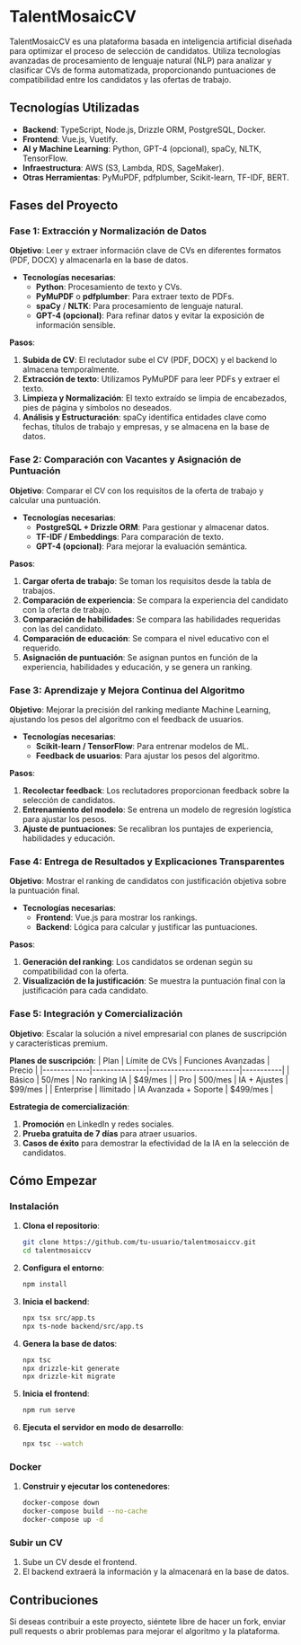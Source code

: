# TalentMosaicCV

TalentMosaicCV es una plataforma basada en inteligencia artificial diseñada para optimizar el proceso de selección de candidatos. Utiliza tecnologías avanzadas de procesamiento de lenguaje natural (NLP) para analizar y clasificar CVs de forma automatizada, proporcionando puntuaciones de compatibilidad entre los candidatos y las ofertas de trabajo.

## Tecnologías Utilizadas

- **Backend**: TypeScript, Node.js, Drizzle ORM, PostgreSQL, Docker.
- **Frontend**: Vue.js, Vuetify.
- **AI y Machine Learning**: Python, GPT-4 (opcional), spaCy, NLTK, TensorFlow.
- **Infraestructura**: AWS (S3, Lambda, RDS, SageMaker).
- **Otras Herramientas**: PyMuPDF, pdfplumber, Scikit-learn, TF-IDF, BERT.

## Fases del Proyecto

### Fase 1: Extracción y Normalización de Datos
**Objetivo**: Leer y extraer información clave de CVs en diferentes formatos (PDF, DOCX) y almacenarla en la base de datos.

- **Tecnologías necesarias**:
  - **Python**: Procesamiento de texto y CVs.
  - **PyMuPDF** o **pdfplumber**: Para extraer texto de PDFs.
  - **spaCy** / **NLTK**: Para procesamiento de lenguaje natural.
  - **GPT-4 (opcional)**: Para refinar datos y evitar la exposición de información sensible.
  
**Pasos**:
1. **Subida de CV**: El reclutador sube el CV (PDF, DOCX) y el backend lo almacena temporalmente.
2. **Extracción de texto**: Utilizamos PyMuPDF para leer PDFs y extraer el texto.
3. **Limpieza y Normalización**: El texto extraído se limpia de encabezados, pies de página y símbolos no deseados.
4. **Análisis y Estructuración**: spaCy identifica entidades clave como fechas, títulos de trabajo y empresas, y se almacena en la base de datos.

### Fase 2: Comparación con Vacantes y Asignación de Puntuación
**Objetivo**: Comparar el CV con los requisitos de la oferta de trabajo y calcular una puntuación.

- **Tecnologías necesarias**:
  - **PostgreSQL + Drizzle ORM**: Para gestionar y almacenar datos.
  - **TF-IDF / Embeddings**: Para comparación de texto.
  - **GPT-4 (opcional)**: Para mejorar la evaluación semántica.

**Pasos**:
1. **Cargar oferta de trabajo**: Se toman los requisitos desde la tabla de trabajos.
2. **Comparación de experiencia**: Se compara la experiencia del candidato con la oferta de trabajo.
3. **Comparación de habilidades**: Se compara las habilidades requeridas con las del candidato.
4. **Comparación de educación**: Se compara el nivel educativo con el requerido.
5. **Asignación de puntuación**: Se asignan puntos en función de la experiencia, habilidades y educación, y se genera un ranking.

### Fase 3: Aprendizaje y Mejora Continua del Algoritmo
**Objetivo**: Mejorar la precisión del ranking mediante Machine Learning, ajustando los pesos del algoritmo con el feedback de usuarios.

- **Tecnologías necesarias**:
  - **Scikit-learn / TensorFlow**: Para entrenar modelos de ML.
  - **Feedback de usuarios**: Para ajustar los pesos del algoritmo.

**Pasos**:
1. **Recolectar feedback**: Los reclutadores proporcionan feedback sobre la selección de candidatos.
2. **Entrenamiento del modelo**: Se entrena un modelo de regresión logística para ajustar los pesos.
3. **Ajuste de puntuaciones**: Se recalibran los puntajes de experiencia, habilidades y educación.

### Fase 4: Entrega de Resultados y Explicaciones Transparentes
**Objetivo**: Mostrar el ranking de candidatos con justificación objetiva sobre la puntuación final.

- **Tecnologías necesarias**:
  - **Frontend**: Vue.js para mostrar los rankings.
  - **Backend**: Lógica para calcular y justificar las puntuaciones.

**Pasos**:
1. **Generación del ranking**: Los candidatos se ordenan según su compatibilidad con la oferta.
2. **Visualización de la justificación**: Se muestra la puntuación final con la justificación para cada candidato.

### Fase 5: Integración y Comercialización
**Objetivo**: Escalar la solución a nivel empresarial con planes de suscripción y características premium.

**Planes de suscripción**:
| Plan        | Límite de CVs | Funciones Avanzadas     | Precio    |
|-------------|---------------|-------------------------|-----------|
| Básico      | 50/mes        | No ranking IA           | $49/mes   |
| Pro         | 500/mes       | IA + Ajustes            | $99/mes   |
| Enterprise  | Ilimitado     | IA Avanzada + Soporte   | $499/mes  |

**Estrategia de comercialización**:
1. **Promoción** en LinkedIn y redes sociales.
2. **Prueba gratuita de 7 días** para atraer usuarios.
3. **Casos de éxito** para demostrar la efectividad de la IA en la selección de candidatos.

## Cómo Empezar

### Instalación

1. **Clona el repositorio**:
   ```bash
   git clone https://github.com/tu-usuario/talentmosaiccv.git
   cd talentmosaiccv
   ```

2. **Configura el entorno**:
   ```bash
   npm install
   ```

3. **Inicia el backend**:
   ```bash
   npx tsx src/app.ts
   npx ts-node backend/src/app.ts
   ```

4. **Genera la base de datos**:
   ```bash
   npx tsc
   npx drizzle-kit generate
   npx drizzle-kit migrate
   ```

5. **Inicia el frontend**:
   ```bash
   npm run serve
   ```

6. **Ejecuta el servidor en modo de desarrollo**:
   ```bash
   npx tsc --watch
   ```

### Docker

1. **Construir y ejecutar los contenedores**:
   ```bash
   docker-compose down
   docker-compose build --no-cache
   docker-compose up -d
   ```

### Subir un CV

1. Sube un CV desde el frontend.
2. El backend extraerá la información y la almacenará en la base de datos.

## Contribuciones

Si deseas contribuir a este proyecto, siéntete libre de hacer un fork, enviar pull requests o abrir problemas para mejorar el algoritmo y la plataforma.
